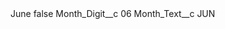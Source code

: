 <?xml version="1.0" encoding="UTF-8"?>
<CustomMetadata xmlns="http://soap.sforce.com/2006/04/metadata" xmlns:xsi="http://www.w3.org/2001/XMLSchema-instance" xmlns:xsd="http://www.w3.org/2001/XMLSchema">
    <label>June</label>
    <protected>false</protected>
    <values>
        <field>Month_Digit__c</field>
        <value xsi:type="xsd:string">06</value>
    </values>
    <values>
        <field>Month_Text__c</field>
        <value xsi:type="xsd:string">JUN</value>
    </values>
</CustomMetadata>
